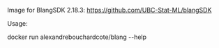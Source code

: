 Image for BlangSDK 2.18.3: https://github.com/UBC-Stat-ML/blangSDK

Usage: 

docker run alexandrebouchardcote/blang --help